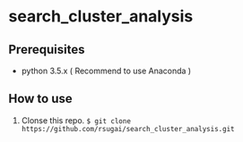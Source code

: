 # search_cluster_analysis

## Prerequisites
- python 3.5.x ( Recommend to use Anaconda )

## How to use
1. Clonse this repo.
`$ git clone https://github.com/rsugai/search_cluster_analysis.git`

